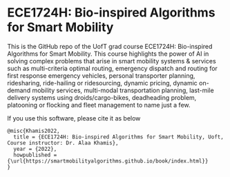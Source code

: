 # ECE1724H: Bio-inspired Algorithms for Smart Mobility

This is the GitHub repo of the UofT grad course ECE1724H: Bio-inspired Algorithms for Smart Mobility. This course highlights the power of AI in solving complex problems that arise in smart mobility systems & services such as multi-criteria optimal routing, emergency dispatch and routing for first response emergency vehicles, personal transporter planning, ridesharing, ride-hailing or ridesourcing, dynamic pricing, dynamic on-demand mobility services, multi-modal transportation planning, last-mile delivery systems using droids/cargo-bikes, deadheading problem, platooning or flocking and fleet management to name just a few.

If you use this software, please cite it as below
```
@misc{Khamis2022,
  title = {ECE1724H: Bio-inspired Algorithms for Smart Mobility, Uoft, Course instructor: Dr. Alaa Khamis},
  year = {2022},
  howpublished = {\url{https://smartmobilityalgorithms.github.io/book/index.html}}
}
```
